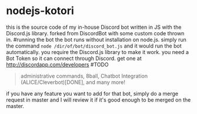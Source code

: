 # nodejs-kotori
this is the source code of my in-house Discord bot written in JS with the Discord.js library.
forked from DiscordBot with some custom code thrown in.
#running the bot
the bot runs without installation on node.js. simply run the command ``node /dir/of/bot/discord_bot.js`` and it would run the bot automatically. you require the Discord.js library to make it work.
you need a Bot Token so it can connect through Discord. get one at http://discordapp.com/developers
#TODO
>administrative commands,
>8ball,
>Chatbot Integration (ALICE/Cleverbot)[DONE],
and many more!

if you have any feature you want to add for that bot, simply do a merge request in master and I will review it if it's good enough to be merged on the master.
